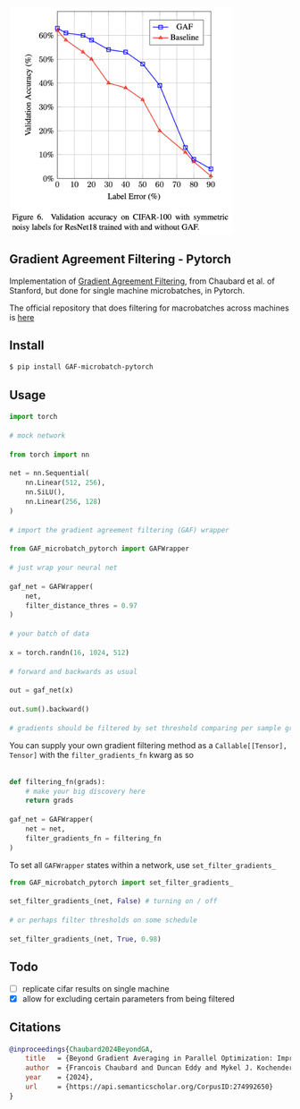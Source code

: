 <img src="./figure6.png" width="400px"></img>

## Gradient Agreement Filtering - Pytorch

Implementation of [Gradient Agreement Filtering](https://arxiv.org/abs/2412.18052), from Chaubard et al. of Stanford, but done for single machine microbatches, in Pytorch.

The official repository that does filtering for macrobatches across machines is [here](https://github.com/Fchaubard/gradient_agreement_filtering)

## Install

```bash
$ pip install GAF-microbatch-pytorch
```

## Usage

```python
import torch

# mock network

from torch import nn

net = nn.Sequential(
    nn.Linear(512, 256),
    nn.SiLU(),
    nn.Linear(256, 128)
)

# import the gradient agreement filtering (GAF) wrapper

from GAF_microbatch_pytorch import GAFWrapper

# just wrap your neural net

gaf_net = GAFWrapper(
    net,
    filter_distance_thres = 0.97
)

# your batch of data

x = torch.randn(16, 1024, 512)

# forward and backwards as usual

out = gaf_net(x)

out.sum().backward()

# gradients should be filtered by set threshold comparing per sample gradients within batch, as in paper

```

You can supply your own gradient filtering method as a `Callable[[Tensor], Tensor]` with the `filter_gradients_fn` kwarg as so

```python

def filtering_fn(grads):
    # make your big discovery here
    return grads
 
gaf_net = GAFWrapper(
    net = net,
    filter_gradients_fn = filtering_fn
)

```

To set all `GAFWrapper` states within a network, use `set_filter_gradients_`

```python
from GAF_microbatch_pytorch import set_filter_gradients_

set_filter_gradients_(net, False) # turning on / off

# or perhaps filter thresholds on some schedule

set_filter_gradients_(net, True, 0.98)
```

## Todo

- [ ] replicate cifar results on single machine
- [x] allow for excluding certain parameters from being filtered

## Citations

```bibtex
@inproceedings{Chaubard2024BeyondGA,
    title   = {Beyond Gradient Averaging in Parallel Optimization: Improved Robustness through Gradient Agreement Filtering},
    author  = {Francois Chaubard and Duncan Eddy and Mykel J. Kochenderfer},
    year    = {2024},
    url     = {https://api.semanticscholar.org/CorpusID:274992650}
}
```
